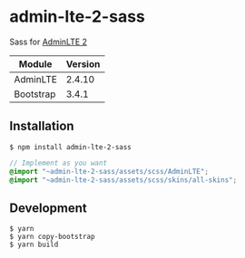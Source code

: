 # admin-lte-2-sass

Sass for [AdminLTE 2](https://github.com/ColorlibHQ/AdminLTE)

| Module | Version |
|--|--|
| AdminLTE | 2.4.10 |
| Bootstrap | 3.4.1 |

## Installation

```shell
$ npm install admin-lte-2-sass
```

```scss
// Implement as you want
@import "~admin-lte-2-sass/assets/scss/AdminLTE";
@import "~admin-lte-2-sass/assets/scss/skins/all-skins";
```

## Development

```shell
$ yarn
$ yarn copy-bootstrap
$ yarn build
```
